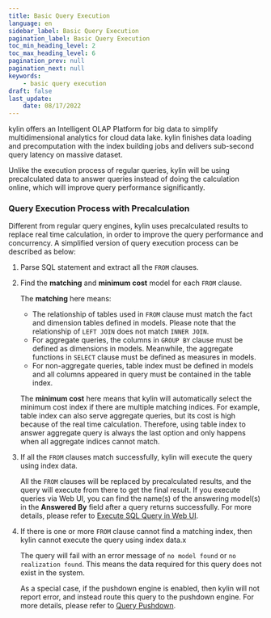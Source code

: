 ```yaml
---
title: Basic Query Execution
language: en
sidebar_label: Basic Query Execution
pagination_label: Basic Query Execution
toc_min_heading_level: 2
toc_max_heading_level: 6
pagination_prev: null
pagination_next: null
keywords:
    - basic query execution
draft: false
last_update:
    date: 08/17/2022
---
```



kylin offers an Intelligent OLAP Platform for big data to simplify multidimensional analytics for cloud data lake. kylin finishes data loading and precomputation with the index building jobs and delivers sub-second query latency on massive dataset.

Unlike the execution process of regular queries, kylin will be using precalculated data to answer queries instead of doing the calculation online, which will improve query performance significantly.

### Query Execution Process with Precalculation

Different from regular query engines, kylin uses precalculated results to replace real time calculation, in order to improve the query performance and concurrency. A simplified version of query execution process can be described as below:

1. Parse SQL statement and extract all the `FROM` clauses. 

2. Find the **matching** and **minimum cost** model for each `FROM` clause.

   The **matching** here means:

   * The relationship of tables used in `FROM` clause must match the fact and dimension tables defined in models. Please note that the relationship of `LEFT JOIN` does not match `INNER JOIN`.
   * For aggregate queries, the columns in `GROUP BY` clause must be defined as dimensions in models. Meanwhile, the aggregate functions in `SELECT` clause must be defined as measures in models. 
   * For non-aggregate queries, table index must be defined in models and all columns appeared in query must be contained in the table index.

   The **minimum cost** here means that kylin will automatically select the minimum cost index if there are multiple matching indices. For example, table index can also serve aggregate queries, but its cost is high because of the real time calculation. Therefore, using table index to answer aggregate query is always the last option and only happens when all aggregate indices cannot match.

3. If all the `FROM` clauses match successfully, kylin will execute the query using index data.

   All the `FROM` clauses will be replaced by precalculated results, and the query will execute from there to get the final result. If you execute queries via Web UI, you can find the name(s) of the answering model(s) in the **Answered By** field after a query returns successfully. For more details, please refer to [Execute SQL Query in Web UI](insight.en.md).

4. If there is one or more `FROM` clause cannot find a matching index, then kylin cannot execute the query using index data.x

   The query will fail with an error message of `no model found` or `no realization found`. This means the data required for this query does not exist in the system.

   As a special case, if the pushdown engine is enabled, then kylin will not report error, and instead route this query to the pushdown engine. For more details, please refer to [Query Pushdown](../../../Designers-Guide/query/pushdown/README.md).

